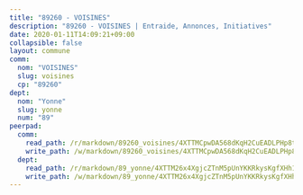 ```yaml
---
title: "89260 - VOISINES"
description: "89260 - VOISINES | Entraide, Annonces, Initiatives"
date: 2020-01-11T14:09:21+09:00
collapsible: false
layout: commune
comm:
  nom: "VOISINES"
  slug: voisines
  cp: "89260"
dept:
  nom: "Yonne"
  slug: yonne
  num: "89"
peerpad:
  comm:
    read_path: /r/markdown/89260_voisines/4XTTMCpwDA568dKqH2CuEADLPHp8t2QNxXu58WofXFgyGiRnD
    write_path: /w/markdown/89260_voisines/4XTTMCpwDA568dKqH2CuEADLPHp8t2QNxXu58WofXFgyGiRnD-K3TgTwftnTeHPDoKvotwMAtpH599QpaQ3LbXrEQjv43LtDaDxSMDXyL8vsMmbUFLCLewDVzzRTDuMwbhfMBGkAJ8gkumXWEoJm96kNBoCLUNQv9Fb9XPNxZJRax4JDTdKHbSNj8Z
  dept:
    read_path: /r/markdown/89_yonne/4XTTM26x4XgjcZTnM5pUnYKKRkysKgfXHh1wiigoPHqn9LDKB
    write_path: /w/markdown/89_yonne/4XTTM26x4XgjcZTnM5pUnYKKRkysKgfXHh1wiigoPHqn9LDKB-K3TgU4xaMVqzoRnPJNyddApuMoWvJyHL35bzooauYvdhG3MLg3ikjpoueq9BDtqVP4hJBQxpPxix2gohzXyST9tZPnEkyXpDMdHiAFpx7EU6e8WgvFk7NPsBQepM8o13bG9dyqq7
---
```


